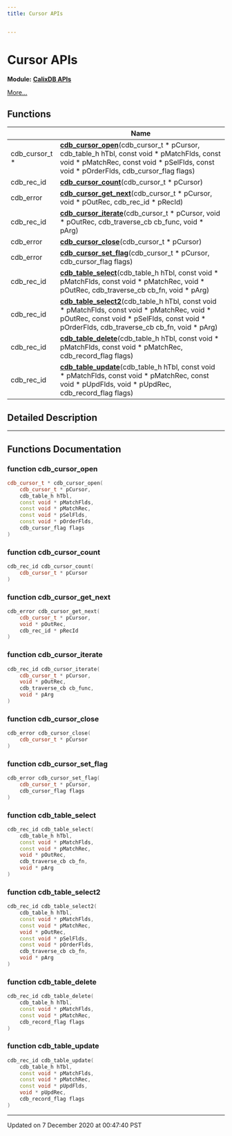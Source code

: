 ```yaml
---
title: Cursor APIs


---
```


# Cursor APIs


**Module:** **[CalixDB APIs](./group__APIs.html)**

 [More...](#detailed-description)










## Functions

|                | Name           |
| -------------- | -------------- |
| cdb_cursor_t * | **[cdb_cursor_open](./group__Cursor.html#function-cdb_cursor_open)**(cdb_cursor_t * pCursor, cdb_table_h hTbl, const void * pMatchFlds, const void * pMatchRec, const void * pSelFlds, const void * pOrderFlds, cdb_cursor_flag flags)  |
| cdb_rec_id | **[cdb_cursor_count](./group__Cursor.html#function-cdb_cursor_count)**(cdb_cursor_t * pCursor)  |
| cdb_error | **[cdb_cursor_get_next](./group__Cursor.html#function-cdb_cursor_get_next)**(cdb_cursor_t * pCursor, void * pOutRec, cdb_rec_id * pRecId)  |
| cdb_rec_id | **[cdb_cursor_iterate](./group__Cursor.html#function-cdb_cursor_iterate)**(cdb_cursor_t * pCursor, void * pOutRec, cdb_traverse_cb cb_func, void * pArg)  |
| cdb_error | **[cdb_cursor_close](./group__Cursor.html#function-cdb_cursor_close)**(cdb_cursor_t * pCursor)  |
| cdb_error | **[cdb_cursor_set_flag](./group__Cursor.html#function-cdb_cursor_set_flag)**(cdb_cursor_t * pCursor, cdb_cursor_flag flags)  |
| cdb_rec_id | **[cdb_table_select](./group__Cursor.html#function-cdb_table_select)**(cdb_table_h hTbl, const void * pMatchFlds, const void * pMatchRec, void * pOutRec, cdb_traverse_cb cb_fn, void * pArg)  |
| cdb_rec_id | **[cdb_table_select2](./group__Cursor.html#function-cdb_table_select2)**(cdb_table_h hTbl, const void * pMatchFlds, const void * pMatchRec, void * pOutRec, const void * pSelFlds, const void * pOrderFlds, cdb_traverse_cb cb_fn, void * pArg)  |
| cdb_rec_id | **[cdb_table_delete](./group__Cursor.html#function-cdb_table_delete)**(cdb_table_h hTbl, const void * pMatchFlds, const void * pMatchRec, cdb_record_flag flags)  |
| cdb_rec_id | **[cdb_table_update](./group__Cursor.html#function-cdb_table_update)**(cdb_table_h hTbl, const void * pMatchFlds, const void * pMatchRec, const void * pUpdFlds, void * pUpdRec, cdb_record_flag flags)  |





## Detailed Description





























------------------





## Functions Documentation

### function cdb_cursor_open

```cpp
cdb_cursor_t * cdb_cursor_open(
    cdb_cursor_t * pCursor,
    cdb_table_h hTbl,
    const void * pMatchFlds,
    const void * pMatchRec,
    const void * pSelFlds,
    const void * pOrderFlds,
    cdb_cursor_flag flags
)
```






























### function cdb_cursor_count

```cpp
cdb_rec_id cdb_cursor_count(
    cdb_cursor_t * pCursor
)
```






























### function cdb_cursor_get_next

```cpp
cdb_error cdb_cursor_get_next(
    cdb_cursor_t * pCursor,
    void * pOutRec,
    cdb_rec_id * pRecId
)
```






























### function cdb_cursor_iterate

```cpp
cdb_rec_id cdb_cursor_iterate(
    cdb_cursor_t * pCursor,
    void * pOutRec,
    cdb_traverse_cb cb_func,
    void * pArg
)
```






























### function cdb_cursor_close

```cpp
cdb_error cdb_cursor_close(
    cdb_cursor_t * pCursor
)
```






























### function cdb_cursor_set_flag

```cpp
cdb_error cdb_cursor_set_flag(
    cdb_cursor_t * pCursor,
    cdb_cursor_flag flags
)
```






























### function cdb_table_select

```cpp
cdb_rec_id cdb_table_select(
    cdb_table_h hTbl,
    const void * pMatchFlds,
    const void * pMatchRec,
    void * pOutRec,
    cdb_traverse_cb cb_fn,
    void * pArg
)
```






























### function cdb_table_select2

```cpp
cdb_rec_id cdb_table_select2(
    cdb_table_h hTbl,
    const void * pMatchFlds,
    const void * pMatchRec,
    void * pOutRec,
    const void * pSelFlds,
    const void * pOrderFlds,
    cdb_traverse_cb cb_fn,
    void * pArg
)
```






























### function cdb_table_delete

```cpp
cdb_rec_id cdb_table_delete(
    cdb_table_h hTbl,
    const void * pMatchFlds,
    const void * pMatchRec,
    cdb_record_flag flags
)
```






























### function cdb_table_update

```cpp
cdb_rec_id cdb_table_update(
    cdb_table_h hTbl,
    const void * pMatchFlds,
    const void * pMatchRec,
    const void * pUpdFlds,
    void * pUpdRec,
    cdb_record_flag flags
)
```



































-------------------------------

Updated on  7 December 2020 at 00:47:40 PST